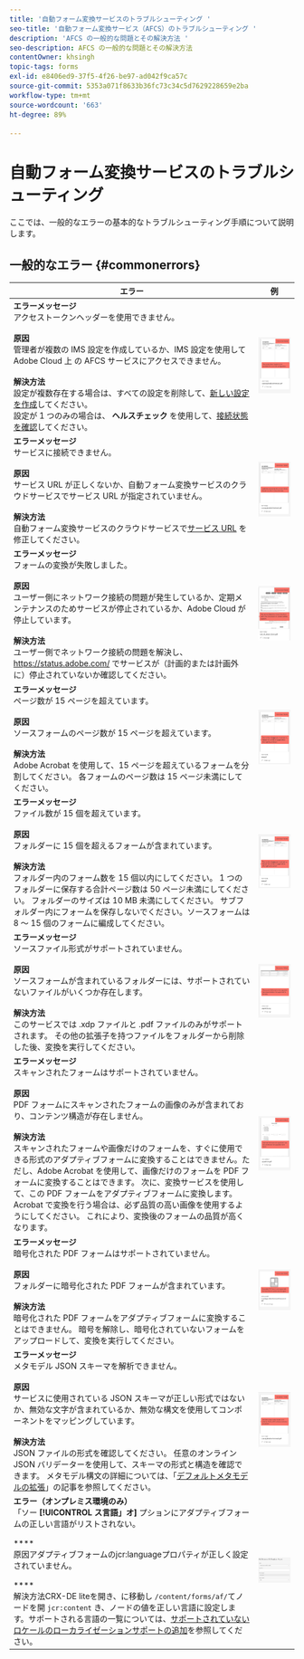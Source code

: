 ```yaml
---
title: '自動フォーム変換サービスのトラブルシューティング '
seo-title: '自動フォーム変換サービス（AFCS）のトラブルシューティング '
description: 'AFCS の一般的な問題とその解決方法 '
seo-description: AFCS の一般的な問題とその解決方法
contentOwner: khsingh
topic-tags: forms
exl-id: e8406ed9-37f5-4f26-be97-ad042f9ca57c
source-git-commit: 5353a071f8633b36fc73c34c5d7629228659e2ba
workflow-type: tm+mt
source-wordcount: '663'
ht-degree: 89%

---
```


# 自動フォーム変換サービスのトラブルシューティング

ここでは、一般的なエラーの基本的なトラブルシューティング手順について説明します。

<!--The article provides information on installation, configuration and administration issues that may arise in an Automated Forms Conversion Service production environment. -->

## 一般的なエラー {#commonerrors}

| エラー | 例 |
|--- |--- |
| **エラーメッセージ** <br> アクセストークンヘッダーを使用できません。 <br><br> **原因** <br> 管理者が複数の IMS 設定を作成しているか、IMS 設定を使用して Adobe Cloud 上 の AFCS サービスにアクセスできません。 <br><br>**解決方法** <br> 設定が複数存在する場合は、すべての設定を削除して、[新しい設定を作成](configure-service.md#obtainpubliccertificates)してください。 <br> 設定が 1 つのみの場合は、 **ヘルスチェック** を使用して、[接続状態を確認](configure-service.md#createintegrationoption)してください。 | ![アクセストークンヘッダーを使用できません](assets/invalid-ims-configurations.png) |
| **エラーメッセージ** <br> サービスに接続できません。  <br><br>**原因** <br> サービス URL が正しくないか、自動フォーム変換サービスのクラウドサービスでサービス URL が指定されていません。 <br><br>**解決方法** <br> 自動フォーム変換サービスのクラウドサービスで[サービス URL](configure-service.md#configure-the-cloud-service) を修正してください。 | ![サービスに接続できません。](assets/wrong-service-url-configured.png) |
| **エラーメッセージ** <br> フォームの変換が失敗しました。  <br><br>**原因** <br> ユーザー側にネットワーク接続の問題が発生しているか、定期メンテナンスのためサービスが停止されているか、Adobe Cloud が停止しています。 <br><br>**解決方法** <br> ユーザー側でネットワーク接続の問題を解決し、https://status.adobe.com/ でサービスが（計画的または計画外に）停止されていないか確認してください。 | ![サービスに接続できません。](assets/conversion-failure.png) |
| **エラーメッセージ** <br> ページ数が 15 ページを超えています。  <br><br>**原因** <br> ソースフォームのページ数が 15 ページを超えています。  <br><br>**解決方法** <br> Adobe Acrobat を使用して、15 ページを超えているフォームを分割してください。 各フォームのページ数は 15 ページ未満にしてください。 | ![サービスに接続できません。](assets/number-of-pages.png) |
| **エラーメッセージ** <br> ファイル数が 15 個を超えています。  <br><br>**原因** <br>  フォルダーに 15 個を超えるフォームが含まれています。 <br><br>**解決方法** <br> フォルダー内のフォーム数を 15 個以内にしてください。 1 つのフォルダーに保存する合計ページ数は 50 ページ未満にしてください。 フォルダーのサイズは 10 MB 未満にしてください。 サブフォルダー内にフォームを保存しないでください。ソースフォームは 8 ～ 15 個のフォームに編成してください。 | ![サービスに接続できません。](assets/number-of-pages.png) |
| **エラーメッセージ** <br> ソースファイル形式がサポートされていません。  <br><br>**原因** <br> ソースフォームが含まれているフォルダーには、サポートされていないファイルがいくつか存在します。 <br><br>**解決方法** <br> このサービスでは .xdp ファイルと .pdf ファイルのみがサポートされます。 その他の拡張子を持つファイルをフォルダーから削除した後、変換を実行してください。 | ![サービスに接続できません。](assets/unsupported-file-formats.png) |
| **エラーメッセージ** <br> スキャンされたフォームはサポートされていません。  <br><br>**原因** <br> PDF フォームにスキャンされたフォームの画像のみが含まれており、コンテンツ構造が存在しません。 <br><br>**解決方法** <br> スキャンされたフォームや画像だけのフォームを、すぐに使用できる形式のアダプティブフォームに変換することはできません。ただし、Adobe Acrobat を使用して、画像だけのフォームを PDF フォームに変換することはできます。 次に、変換サービスを使用して、この PDF フォームをアダプティブフォームに変換します。 Acrobat で変換を行う場合は、必ず品質の高い画像を使用するようにしてください。 これにより、変換後のフォームの品質が高くなります。 | ![サービスに接続できません。](assets/scanned-forms-error.png) |
| **エラーメッセージ**<br> 暗号化された PDF フォームはサポートされていません。  <br><br>**原因**<br> フォルダーに暗号化された PDF フォームが含まれています。 <br><br>**解決方法** <br> 暗号化された PDF フォームをアダプティブフォームに変換することはできません。 暗号を解除し、暗号化されていないフォームをアップロードして、変換を実行してください。 | ![サービスに接続できません。](assets/secured-pdf-form.png) |
| **エラーメッセージ** <br> メタモデル JSON スキーマを解析できません。  <br><br>**原因** <br> サービスに使用されている JSON スキーマが正しい形式ではないか、無効な文字が含まれているか、無効な構文を使用してコンポーネントをマッピングしています。  <br><br>**解決方法** <br> JSON ファイルの形式を確認してください。 任意のオンライン JSON バリデーターを使用して、スキーマの形式と構造を確認できます。 メタモデル構文の詳細については、「[デフォルトメタモデルの拡張](extending-the-default-meta-model.md)」の記事を参照してください。 | ![サービスに接続できません。](assets/invalid-meta-model-schema.png) |
| **エラー（オンプレミス環境のみ）** <br> 「ソー **[!UICONTROL ス言語」オ]** プションにアダプティブフォームの正しい言語がリストされない。<br><br>**** <br> 原因アダプティブフォームのjcr:languageプロパティが正しく設定されていません。<br><br>**** <br> 解決方法CRX-DE liteを開き、に移動し `/content/forms/af/`てノードを開 `jcr:content` き、ノードの値を正しい言語に設定します。サポートされる言語の一覧については、[サポートされていないロケールのローカライゼーションサポートの追加](https://experienceleague.adobe.com/docs/experience-manager-65/forms/manage-administer-aem-forms/supporting-new-language-localization.html#add-localization-support-for-non-supported-locales)を参照してください。 | ![サービスに接続できません。](assets/aem-forms-translation-project-language-unavailable.png) |

<!--

<table>
<thead>
<tr>
<th>Error</th>
<th>Example</th>
</tr>
</thead>
<tbody>
<tr>
<td><strong>Error Message</strong> <p> The access token header is not available. </p><br><strong>Reason</strong> <br> An administrator has created multiple IMS configurations or IMS configuration is not able to reach AFCS service on Adobe Cloud. <br><br><strong>Resolution</strong> <br> If there are multiple configurations, delete all the configurations and <a href="configure-service.md#obtainpubliccertificates">create a new configuration</a>. <br> If there is a single configuration, use <strong> Health Check </strong> to <a href="configure-service.md#createintegrationoption">check connectivity</a>.</td>
<td><img alt="The access token header is not available" src="assets/invalid-ims-configuration.png" /></td>
</tr>
<tr>
<td><strong>Error Message</strong> <br> Unable to connect to the service.  <br><br><strong>Reason</strong> <br> Incorrect service URL or no service URL is mentioned in Automated Forms Conversion Service cloud services. <br><br><strong>Resolution</strong> <br> Correct <a href="configure-service.md#configure-the-cloud-service">Service URL</a> in Automated Forms Conversion Service Cloud services.</td>
<td><img alt="Unable to connect to the service." src="assets/wrong-endpoint-configured.png" /></td>
</tr>
<tr>
<td><strong>Error Message</strong> <br> The service failed to convert the form.  <br><br><strong>Reason</strong> <br> Network connectivity issues at your end, the service is down due to scheduled maintenance, or outage on Adobe Cloud. <br><br><strong>Resolution</strong> <br> Resolve network connectivity issues at your end and check the status of the service on <a href="https://status.adobe.com/">https://status.adobe.com/</a> for a planned or unplanned outage.</td>
<td><img alt="The service failed to convert the form." src="assets/service-failure.png" /></td>
</tr>
<tr>
<td><strong>Error Message</strong> <br> The number of pages is more than 15.  <br><br><strong>Reason</strong> <br> The source form is more than 15 pages long.  <br><br><strong>Resolution</strong> <br> Use Adobe Acrobat to split forms with more than 15 pages. Bring the number of pages in a form to less than 15.</td>
<td><img alt="The number of pages is more than 15." src="assets/number-of-pages.png" /></td>
</tr>
<tr>
<td><strong>Error Message</strong> <br> The number of files is more than 15.  <br><br><strong>Reason</strong> <br>  The folder contains more than 15 forms. <br><br><strong>Resolution</strong> <br> Bring the number of forms in a folder to less than or equal to 15. Bring the total number of pages in a folder less than 50. Bring the size of the folder to less than 10 MB. Do not keep forms in a sub-folder. Organize source forms into a batch of 8-15 forms.</td>
<td><img alt="The number of files is more than 15." src="assets/number-of-pages.png" /></td>
</tr>
<tr>
<td><strong>Error Message</strong> <br> The source file format is not supported.  <br><br><strong>Reason</strong> <br> The folder containing source forms have some unsupported files. <br><br><strong>Resolution</strong> <br> The service supports only .xdp and .pdf files. Remove files with any other extension from the folder and run the conversion.</td>
<td><img alt="The source file format is not supported." src="assets/unsupported-file-formats.png" /></td>
</tr>
<tr>
<td><strong>Error Message</strong> <br> Scanned forms are not supported.  <br><br><strong>Reason</strong> <br> The PDF form contains only scanned images of the form and contains no content structure. <br><br><strong>Resolution</strong> <br> The service does not support converting scanned forms or an image of a form to an adaptive out-of-the-box. However, you use Adobe Acrobat to convert the image of a form to a PDF Form. Then, use the service to convert the PDF Form to an adaptive form. Always use a high-quality image of the form for conversion in Acrobat. It improves the quality of the conversion.</td>
<td><img alt="Scanned forms are not supported." src="assets/scanned-forms-error.png" /></td>
</tr>
<tr>
<td><strong>Error Message</strong> <br> Encrypted PDF form is not supported.  <br><br><strong>Reason</strong> <br> The folder contains encrypted PDF forms. <br><br><strong>Resolution</strong> <br> The service does not support converting an encrypted PDF form to an adaptive form. Remove the encryption, upload the non-encrypted form, and run the conversion.</td>
<td><img alt="Encrypted PDF form is not supported." src="assets/secured-pdf-form.png" /></td>
</tr>
<tr>
<td><strong>Error Message</strong> <br> Unable to parse meta-model JSON schema.  <br><br><strong>Reason</strong> <br> The JSON schema supplied to the service is not properly formatted, contains invalid characters, or uses invalid syntax to map components.  <br><br><strong>Resolution</strong> <br> Check the formatting of the JSON file. You can use any online JSON validator to check the formatting and structure of the schema. See, <a href="extending-the-default-meta-model.md">Extend the default meta-model</a> article for information on meta-model syntax.</td>
<td><img alt="Unable to parse meta-model JSON schema" src="assets/invalid-meta-model-schema.png" /></td>
</tr>
</tbody>
</table>
-->
